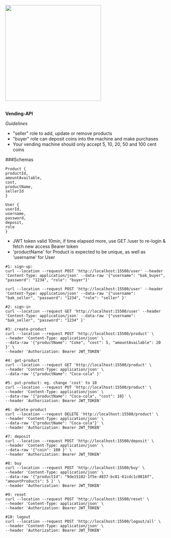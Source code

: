 <img src="https://i.ibb.co/16y7W7W/vending.jpg" width="300"><br/><br/>

**Vending-API**

_Guidelines_

- "seller" role to add, update or remove products
- "buyer" role can deposit coins into the machine and make purchases
- Your vending machine should only accept 5, 10, 20, 50 and 100 cent coins

###Schemas

```
Product {
productId,
amountAvailable,
cost,
productName,
sellerId
}

User {
userId,
username,
password,
deposit,
role
}
```

- JWT token valid 10min, if time elapsed more, use GET /user to re-login & fetch new access Bearer token
- 'productName' for Product is expected to be unique, as well as 'username' for User

```
#1: sign-up:
curl --location --request POST 'http://localhost:15500/user' --header 'Content-Type: application/json' --data-raw '{"username": "bak_buyer", "password": "1234", "role": "buyer"}'

curl --location --request POST 'http://localhost:15500/user' --header 'Content-Type: application/json' --data-raw '{"username": "bak_seller", "password": "1234", "role": "seller" }'

#2: sign-in
curl --location --request GET 'http://localhost:15500/user' --header 'Content-Type: application/json' --data-raw '{"username": "bak_seller", "password": "1234" }'

#3: create-product
curl --location --request POST 'http://localhost:15500/product' \
--header 'Content-Type: application/json' \
--data-raw '{"productName": "Coke", "cost": 5, "amountAvailable": 20 }' \
--header 'Authorization: Bearer JWT_TOKEN'

#4: get-product
curl --location --request GET 'http://localhost:15500/product' \
--header 'Content-Type: application/json' \
--data-raw '{"productName": "Coca-cola" }'

#5: put-product: eg. change 'cost' to 10
curl --location --request PUT 'http://localhost:15500/product' \
--header 'Content-Type: application/json' \
--data-raw '{"productName": "Coca-cola", "cost": 10}' \
--header 'Authorization: Bearer JWT_TOKEN'

#6: delete-product
curl --location --request DELETE 'http://localhost:15500/product' \
--header 'Content-Type: application/json' \
--data-raw '{"productName": "Coca-cola"}' \
--header 'Authorization: Bearer JWT_TOKEN'

#7: deposit
curl --location --request POST 'http://localhost:15500/deposit' \
--header 'Content-Type: application/json' \
--data-raw '{"coin": 100 }' \
--header 'Authorization: Bearer JWT_TOKEN'

#8: buy
curl --location --request POST 'http://localhost:15500/buy' \
--header 'Content-Type: application/json' \
--data-raw '{"productId": "9de15102-1f5e-4837-bc81-61cdc1c0816f", "amountProducts": 5 }' \
--header 'Authorization: Bearer JWT_TOKEN'

#9: reset
curl --location --request POST 'http://localhost:15500/reset' \
--header 'Content-Type: application/json' \
--header 'Authorization: Bearer JWT_TOKEN'

#10: logout
curl --location --request POST 'http://localhost:15500/logout/all' \
--header 'Content-Type: application/json' \
--header 'Authorization: Bearer JWT_TOKEN'
```
